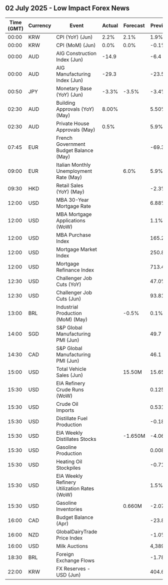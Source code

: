 ## 02 July 2025 - Low Impact Forex News

| Time (GMT) | Currency | Event | Actual | Forecast | Previous |
|------|----------|-------|--------|----------|----------|
| 00:00 | KRW | CPI (YoY) (Jun) | 2.2% | 2.1% | 1.9% |
| 00:00 | KRW | CPI (MoM) (Jun) | 0.0% | 0.0% | -0.1% |
| 00:00 | AUD | AIG Construction Index (Jun) | -14.9 |  | -6.4 |
| 00:00 | AUD | AIG Manufacturing Index (Jun) | -29.3 |  | -23.5 |
| 00:50 | JPY | Monetary Base (YoY) (Jun) | -3.3% | -3.5% | -3.4% |
| 02:30 | AUD | Building Approvals (YoY) (May) | 8.00% |  | 5.50% |
| 02:30 | AUD | Private House Approvals (May) | 0.5% |  | 5.9% |
| 07:45 | EUR | French Government Budget Balance (May) |  |  | -69.3B |
| 09:00 | EUR | Italian Monthly Unemployment Rate (May) |  | 6.0% | 5.9% |
| 09:30 | HKD | Retail Sales (YoY) (May) |  |  | -2.3% |
| 12:00 | USD | MBA 30-Year Mortgage Rate |  |  | 6.88% |
| 12:00 | USD | MBA Mortgage Applications (WoW) |  |  | 1.1% |
| 12:00 | USD | MBA Purchase Index |  |  | 165.2 |
| 12:00 | USD | Mortgage Market Index |  |  | 250.8 |
| 12:00 | USD | Mortgage Refinance Index |  |  | 713.4 |
| 12:30 | USD | Challenger Job Cuts (YoY) |  |  | 47.0% |
| 12:30 | USD | Challenger Job Cuts (Jun) |  |  | 93.816K |
| 13:00 | BRL | Industrial Production (MoM) (May) |  | -0.5% | 0.1% |
| 14:00 | SGD | S&P Global Manufacturing PMI (Jun) |  |  | 49.7 |
| 14:30 | CAD | S&P Global Manufacturing PMI (Jun) |  |  | 46.1 |
| 15:00 | USD | Total Vehicle Sales (Jun) |  | 15.50M | 15.65M |
| 15:30 | USD | EIA Refinery Crude Runs (WoW) |  |  | 0.125M |
| 15:30 | USD | Crude Oil Imports |  |  | 0.531M |
| 15:30 | USD | Distillate Fuel Production |  |  | -0.185M |
| 15:30 | USD | EIA Weekly Distillates Stocks |  | -1.650M | -4.066M |
| 15:30 | USD | Gasoline Production |  |  | 0.008M |
| 15:30 | USD | Heating Oil Stockpiles |  |  | -0.716M |
| 15:30 | USD | EIA Weekly Refinery Utilization Rates (WoW) |  |  | 1.5% |
| 15:30 | USD | Gasoline Inventories |  | 0.660M | -2.075M |
| 16:00 | CAD | Budget Balance (Apr) |  |  | -23.88B |
| 16:00 | NZD | GlobalDairyTrade Price Index |  |  | -1.0% |
| 16:00 | USD | Milk Auctions |  |  | 4,389.0 |
| 18:30 | BRL | Foreign Exchange Flows |  |  | -1.787B |
| 22:00 | KRW | FX Reserves - USD (Jun) |  |  | 404.60B |
